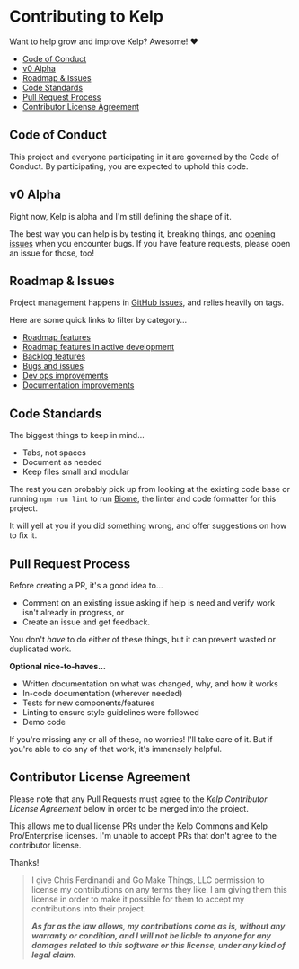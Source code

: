 # Contributing to Kelp

Want to help grow and improve Kelp? Awesome! ❤️

- [Code of Conduct](#code-of-conduct)
- [v0 Alpha](#v0-alph)
- [Roadmap & Issues](#roadmap--issues)
- [Code Standards](#code-standards)
- [Pull Request Process](#pull-request-process)
- [Contributor License Agreement](#contributor-license-agreement)


## Code of Conduct

This project and everyone participating in it are governed by the Code of Conduct. By participating, you are expected to uphold this code. 


## v0 Alpha

Right now, Kelp is alpha and I'm still defining the shape of it. 

The best way you can help is by testing it, breaking things, and [opening issues](https://github.com/cferdinandi/kelp/issues) when you encounter bugs. If you have feature requests, please open an issue for those, too!


## Roadmap & Issues

Project management happens in [GitHub issues](https://github.com/cferdinandi/kelp/issues), and relies heavily on tags.

Here are some quick links to filter by category...

- [Roadmap features](https://github.com/cferdinandi/kelp/issues?q=is%3Aissue%20state%3Aopen%20label%3Aenhancement%20label%3Aroadmap)
- [Roadmap features in active development](https://github.com/cferdinandi/kelp/issues?q=is%3Aissue%20state%3Aopen%20label%3Aenhancement%20label%3Aroadmap%20label%3A%22in%20progress%22)
- [Backlog features](https://github.com/cferdinandi/kelp/issues?q=is%3Aissue%20state%3Aopen%20label%3Aenhancement%20-label%3Aroadmap)
- [Bugs and issues](https://github.com/cferdinandi/kelp/issues?q=is%3Aissue%20state%3Aopen%20label%3Abug)
- [Dev ops improvements](https://github.com/cferdinandi/kelp/issues?q=is%3Aissue%20state%3Aopen%20label%3A%22dev%20ops%22)
- [Documentation improvements](https://github.com/cferdinandi/kelp/issues?q=is%3Aissue%20state%3Aopen%20label%3Adocumentation)


## Code Standards

The biggest things to keep in mind...

- Tabs, not spaces
- Document as needed
- Keep files small and modular

The rest you can probably pick up from looking at the existing code base or running `npm run lint` to run [Biome](https://biomejs.dev), the linter and code formatter for this project.

It will yell at you if you did something wrong, and offer suggestions on how to fix it.


## Pull Request Process

Before creating a PR, it's a good idea to...

- Comment on an existing issue asking if help is need and verify work isn't already in progress, or
- Create an issue and get feedback.

You don't _have_ to do either of these things, but it can prevent wasted or duplicated work.

**Optional nice-to-haves...**

- Written documentation on what was changed, why, and how it works
- In-code documentation (wherever needed)
- Tests for new components/features
- Linting to ensure style guidelines were followed
- Demo code

If you're missing any or all of these, no worries! I'll take care of it. But if you're able to do any of that work, it's immensely helpful.


## Contributor License Agreement

Please note that any Pull Requests must agree to the _Kelp Contributor License Agreement_ below in order to be merged into the project. 

This allows me to dual license PRs under the Kelp Commons and Kelp Pro/Enterprise licenses. I'm unable to accept PRs that don't agree to the contributor license.

Thanks!

> I give Chris Ferdinandi and Go Make Things, LLC permission to license my contributions on any terms they like. I am giving them this license in order to make it possible for them to accept my contributions into their project.
> 
> **_As far as the law allows, my contributions come as is, without any warranty or condition, and I will not be liable to anyone for any damages related to this software or this license, under any kind of legal claim._**
